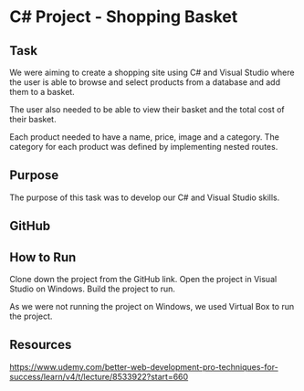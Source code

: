 # C# Project - Shopping Basket
## Task
We were aiming to create a shopping site using C# and Visual Studio where the user is able to browse and select products from a database and add them to a basket.

The user also needed to be able to view their basket and the total cost of their basket.

Each product needed to have a name, price, image and a category. The category for each product was defined by implementing nested routes.

## Purpose
The purpose of this task was to develop our C# and Visual Studio skills. 

## GitHub


## How to Run
Clone down the project from the GitHub link. Open the project in Visual Studio on Windows. Build the project to run.

As we were not running the project on Windows, we used Virtual Box to run the project.

## Resources
https://www.udemy.com/better-web-development-pro-techniques-for-success/learn/v4/t/lecture/8533922?start=660